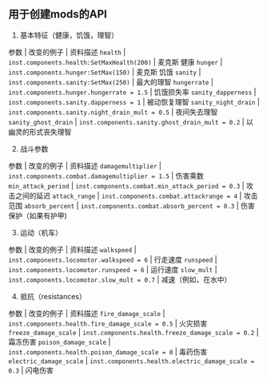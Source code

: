 ## 用于创建mods的API

1)  基本特征（健康，饥饿，理智）

参数	                         |          改变的例子                                                   |          资料描述
``health``		               |          ``inst.components.health:SetMaxHealth(200)``               |          麦克斯 健康
``hunger``	                 |          ``inst.components.hunger:SetMax(150)``                     |          麦克斯 饥饿
``sanity``	                 |          ``inst.components.sanity:SetMax(250)``                     |          最大的理智
``hungerrate``	             |          ``inst.components.hunger.hungerrate = 1.5``                |          饥饿损失率
``sanity_dapperness``	       |          ``inst.components.sanity.dapperness = 1``                  |          被动恢复理智
``sanity_night_drain``	     |          ``inst.components.sanity.night_drain_mult = 0.5``          |          夜间失去理智
``sanity_ghost_drain``	     |          ``inst.components.sanity.ghost_drain_mult = 0.2``          |          以幽灵的形式丧失理智


2)  战斗参数

参数	                         |          改变的例子                                                   |          资料描述
``damagemultiplier``		     |          ``inst.components.combat.damagemultiplier = 1.5``          |          伤害乘数
``min_attack_period``	       |          ``inst.components.combat.min_attack_period = 0.3``         |          攻击之间的延迟
``attack_range``	           |          ``inst.components.combat.attackrange = 4``                 |          攻击范围
``absorb_percent``	         |          ``inst.components.combat.absorb_percent = 0.3``            |          伤害保护（如果有护甲)

3)  运动（机车）

参数	                         |          改变的例子                                                   |          资料描述
``walkspeed``		             |          ``inst.components.locomotor.walkspeed = 6``                |          行走速度
``runspeed``	               |          ``inst.components.locomotor.runspeed = 6``                 |          运行速度
``slow_mult``	               |          ``inst.components.locomotor.slow_mult = 0.7``              |          减速（例如，在水中）

4) 抵抗（resistances）

参数	                         |          改变的例子                                                   |          资料描述
``fire_damage_scale``		     |          ``inst.components.health.fire_damage_scale = 0.5``         |          火灾损害
``freeze_damage_scale``	     |          ``inst.components.health.freeze_damage_scale = 0.2``       |          霜冻伤害
``poison_damage_scale``	     |          ``inst.components.health.poison_damage_scale = 0``         |          毒药伤害
``electric_damage_scale``	   |          ``inst.components.health.electric_damage_scale = 0.3``     |          闪电伤害
